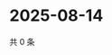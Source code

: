 # 2025-08-14

共 0 条

<!-- BEGIN ZHIHUQUESTIONS -->
<!-- 最后更新时间 Thu Aug 14 2025 12:22:58 GMT+0800 (China Standard Time) -->

<!-- END ZHIHUQUESTIONS -->
